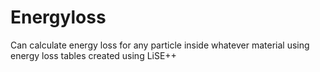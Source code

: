 # Energyloss
Can calculate energy loss for any particle  inside whatever material using energy loss tables created using LiSE++
